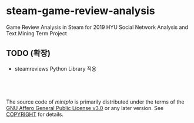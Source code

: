 # steam-game-review-analysis
Game Review Analysis in Steam for 2019 HYU Social Network Analysis and Text Mining Term Project

## TODO (확장)
- steamreviews Python Library 적용

&nbsp;
--------

The source code of *mintplo* is primarily distributed under the terms
of the [GNU Affero General Public License v3.0] or any later version. See
[COPYRIGHT] for details.

[GNU Affero General Public License v3.0]: LICENSE
[COPYRIGHT]: COPYRIGHT
